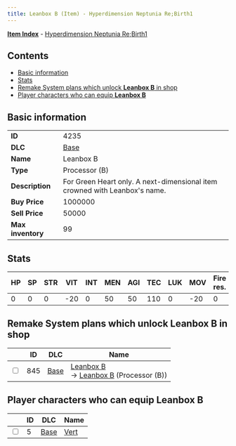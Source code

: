 ```yaml
---
title: Leanbox B (Item) - Hyperdimension Neptunia Re;Birth1
---
```


[**Item Index**](/neptunia/rb1/item/index.html) - [Hyperdimension Neptunia Re;Birth1](/neptunia/rb1)

## Contents

- [Basic information](#basic-information)
- [Stats](#stats)
- [Remake System plans which unlock **Leanbox B** in shop](#remake-system-plans-which-unlock-leanbox-b-in-shop)
- [Player characters who can equip **Leanbox B**](#player-characters-who-can-equip-leanbox-b)
## Basic information

|   |   |
| -- | -- |
| **ID** | 4235 |
| **DLC** | [Base](/neptunia/rb1/dlc/1-base.html) |
| **Name** | Leanbox B |
| **Type** | Processor (B) |
| **Description** | For Green Heart only. A next-dimensional item crowned with Leanbox's name. |
| **Buy Price** | 1000000 |
| **Sell Price** | 50000 |
| **Max inventory** | 99 |


## Stats

| HP | SP | STR | VIT | INT | MEN | AGI | TEC | LUK | MOV | Fire res. | Ice res. | Wind res. | Lightning res. |
| -- | -- | --- | --- | --- | --- | --- | --- | --- | --- | --------- | -------- | --------- | -------------- |
| 0 | 0 | 0 | -20 | 0 | 50 | 50 | 110 | 0 | -20 | 0 | 0 | 5 | 0 |


## Remake System plans which unlock **Leanbox B** in shop

|    | ID | DLC | Name |
| -- | -- | --- | ---- |
| <input type="checkbox" id="rb1-remake-1-845" class="trackbox" /> | 845 | [Base](/neptunia/rb1/dlc/1-base.html) | [Leanbox B](/neptunia/rb1/remake/1-845-leanbox-b.html)<br /> → [Leanbox B](/neptunia/rb1/item/1-4235-leanbox-b.html) (Processor (B)) |


## Player characters who can equip **Leanbox B**

|    | ID | DLC | Name |
| -- | -- | --- | ---- |
| <input type="checkbox" id="rb1-player-1-5" class="trackbox" /> | 5 | [Base](/neptunia/rb1/dlc/1-base.html) | [Vert](/neptunia/rb1/player/1-5-vert.html) |
